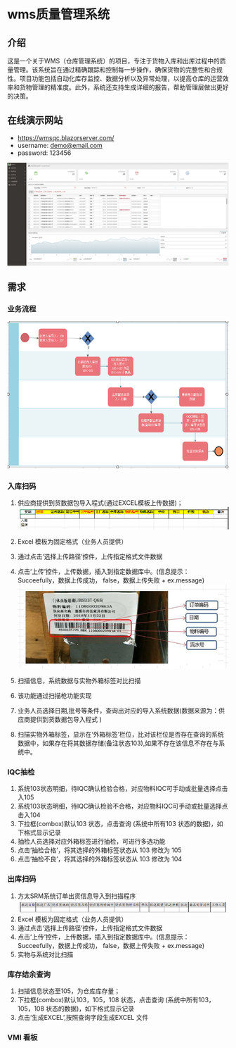 # wms质量管理系统

## 介绍
这是一个关于WMS（仓库管理系统）的项目，专注于货物入库和出库过程中的质量管理。该系统旨在通过精确跟踪和控制每一步操作，确保货物的完整性和合规性。项目功能包括自动化库存监控、数据分析以及异常处理，以提高仓库的运营效率和货物管理的精准度。此外，系统还支持生成详细的报告，帮助管理层做出更好的决策。

## 在线演示网站
- https://wmsqc.blazorserver.com/
- username: demo@email.com    
- password: 123456

![输入图片说明](img/6.png)

## 需求
### 业务流程
![输入图片说明](img/3.png)

### 入库扫码
1. 供应商提供到货数据包导入程式(通过EXCEL模板上传数据)；
![输入图片说明](img/4.png)
2. Excel 模板为固定格式（业务人员提供）
3. 通过点击‘选择上传路径’控件，上传指定格式文件数据
4. 点击‘上传’控件，上传数据，插入到指定数据库中。(信息提示： Succeefully，数据上传成功，  false，数据上传失败 + ex.message)
![输入图片说明](img/2.png)

5. 扫描信息，系统数据与实物外箱标签对比扫描
6. 该功能通过扫描枪功能实现
7. 业务人员选择日期,批号等条件，查询出对应的导入系统数据(数据来源为：供应商提供到货数据包导入程式 )
8. 扫描实物外箱标签，显示在‘外箱标签’栏位，比对该栏位是否存在查询的系统数据中，如果存在将其数据存储(备注状态103),如果不存在该信息不存在与系统中。

### IQC抽检
1. 系统103状态明细，待IQC确认检验合格，对应物料IQC可手动或批量选择点击入105
2. 系统103状态明细，待IQC确认检验不合格，对应物料IQC可手动或批量选择点击入104
3. 下拉框(combox)默认103 状态，点击查询 (系统中所有103 状态的数据)，如下格式显示记录
4. 抽检人员选择对应外箱标签进行抽检，可进行多选功能
5. 点击‘抽检合格’，将其选择的外箱标签状态从 103 修改为 105
6. 点击‘抽检不良’，将其选择的外箱标签状态从 103 修改为 104

### 出库扫码
1. 方太SRM系统订单出货信息导入到扫描程序
![输入图片说明](img/5.png)
2. Excel 模板为固定格式（业务人员提供）
3. 通过点击‘选择上传路径’控件，上传指定格式文件数据
4. 点击‘上传’控件，上传数据，插入到指定数据库中。(信息提示： Succeefully，数据上传成功，  false，数据上传失败 + ex.message)
5. 实物与系统对比扫描

### 库存结余查询
1. 扫描信息状态至105，为仓库库存量；
2. 下拉框(combox)默认103，105，108 状态，点击查询 (系统中所有103，105，108  状态的数据)，如下格式显示记录
3. 点击‘生成EXCEL’,按照查询字段生成EXCEL 文件

### VMI 看板

